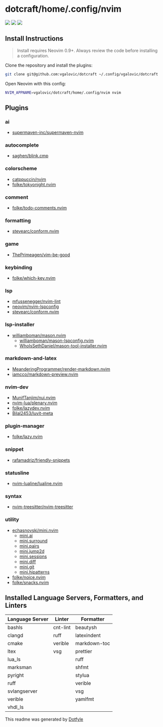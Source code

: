 # dotcraft/home/.config/nvim

<a href="https://dotfyle.com/vgalovic/dotcraft-home-config-nvim"><img src="https://dotfyle.com/vgalovic/dotcraft-home-config-nvim/badges/plugins?style=flat" /></a>
<a href="https://dotfyle.com/vgalovic/dotcraft-home-config-nvim"><img src="https://dotfyle.com/vgalovic/dotcraft-home-config-nvim/badges/leaderkey?style=flat" /></a>
<a href="https://dotfyle.com/vgalovic/dotcraft-home-config-nvim"><img src="https://dotfyle.com/vgalovic/dotcraft-home-config-nvim/badges/plugin-manager?style=flat" /></a>

## Install Instructions

> Install requires Neovim 0.9+. Always review the code before installing a configuration.

Clone the repository and install the plugins:

```sh
git clone git@github.com:vgalovic/dotcraft ~/.config/vgalovic/dotcraft
```

Open Neovim with this config:

```sh
NVIM_APPNAME=vgalovic/dotcraft/home/.config/nvim nvim
```

## Plugins

### ai

- [supermaven-inc/supermaven-nvim](https://dotfyle.com/plugins/supermaven-inc/supermaven-nvim)

### autocomplete

- [saghen/blink.cmp](https://github.com/saghen/blink.cmp)

### colorscheme

- [catppuccin/nvim](https://dotfyle.com/plugins/catppuccin/nvim)
- [folke/tokyonight.nvim](https://dotfyle.com/plugins/folke/tokyonight.nvim)

### comment

- [folke/todo-comments.nvim](https://dotfyle.com/plugins/folke/todo-comments.nvim)

### formatting

- [stevearc/conform.nvim](https://dotfyle.com/plugins/stevearc/conform.nvim)

### game

- [ThePrimeagen/vim-be-good](https://dotfyle.com/plugins/ThePrimeagen/vim-be-good)

### keybinding

- [folke/which-key.nvim](https://dotfyle.com/plugins/folke/which-key.nvim)

### lsp

- [mfussenegger/nvim-lint](https://dotfyle.com/plugins/mfussenegger/nvim-lint)
- [neovim/nvim-lspconfig](https://dotfyle.com/plugins/neovim/nvim-lspconfig)
- [stevearc/conform.nvim](https://github.com/stevearc/conform.nvim)

### lsp-installer

- [williamboman/mason.nvim](https://dotfyle.com/plugins/williamboman/mason.nvim)
  - [williamboman/mason-lspconfig.nvim](https://github.com/williamboman/mason-lspconfig.nvim)
  - [WhoIsSethDaniel/mason-tool-installer.nvim](https://github.com/WhoIsSethDaniel/mason-tool-installer.nvim)

### markdown-and-latex

- [MeanderingProgrammer/render-markdown.nvim](https://dotfyle.com/plugins/MeanderingProgrammer/render-markdown.nvim)
- [iamcco/markdown-preview.nvim](https://dotfyle.com/plugins/iamcco/markdown-preview.nvim)

### nvim-dev

- [MunifTanjim/nui.nvim](https://dotfyle.com/plugins/MunifTanjim/nui.nvim)
- [nvim-lua/plenary.nvim](https://dotfyle.com/plugins/nvim-lua/plenary.nvim)
- [folke/lazydev.nvim](https://dotfyle.com/plugins/folke/lazydev.nvim)
- [Bilal2453/luvit-meta](https://github.com/Bilal2453/luvit-meta)

### plugin-manager

- [folke/lazy.nvim](https://dotfyle.com/plugins/folke/lazy.nvim)

### snippet

- [rafamadriz/friendly-snippets](https://dotfyle.com/plugins/rafamadriz/friendly-snippets)

### statusline

- [nvim-lualine/lualine.nvim](https://dotfyle.com/plugins/nvim-lualine/lualine.nvim)

### syntax

- [nvim-treesitter/nvim-treesitter](https://dotfyle.com/plugins/nvim-treesitter/nvim-treesitter)

### utility

- [echasnovski/mini.nvim](https://dotfyle.com/plugins/echasnovski/mini.nvim)
  - [mini.ai](https://github.com/echasnovski/mini.ai)
  - [mini.surround](https://github.com/echasnovski/mini.surround)
  - [mini.pairs](https://github.com/echasnovski/mini.pairs)
  - [mini.jump2d](https://github.com/echasnovski/mini.jump2d)
  - [mini.sessions](https://github.com/echasnovski/mini.sessions)
  - [mini.diff](https://github.com/echasnovski/mini.diff)
  - [mini.git](https://github.com/echasnovski/mini.git)
  - [mini.hipatterns](https://github.com/echasnovski/mini.hipatterns)
- [folke/noice.nvim](https://dotfyle.com/plugins/folke/noice.nvim)
- [folke/snacks.nvim](https://dotfyle.com/plugins/folke/snacks.nvim)

## Installed Language Servers, Formatters, and Linters

| Language Server | Linter   | Formatter    |
| --------------- | -------- | ------------ |
| bashls          | cnt-lint | beautysh     |
| clangd          | ruff     | latexindent  |
| cmake           | verible  | markdown-toc |
| ltex            | vsg      | prettier     |
| lua_ls          |          | ruff         |
| marksman        |          | shfmt        |
| pyright         |          | stylua       |
| ruff            |          | verible      |
| svlangserver    |          | vsg          |
| verible         |          | yamlfmt      |
| vhdl_ls         |          |              |

This readme was generated by [Dotfyle](https://dotfyle.com)
